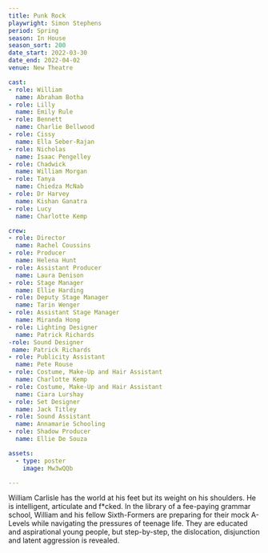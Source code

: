 ```yaml
---
title: Punk Rock
playwright: Simon Stephens
period: Spring
season: In House
season_sort: 200
date_start: 2022-03-30
date_end: 2022-04-02
venue: New Theatre 

cast:
- role: William
  name: Abraham Botha
- role: Lilly 
  name: Emily Rule
- role: Bennett
  name: Charlie Bellwood
- role: Cissy
  name: Ella Seber-Rajan
- role: Nicholas
  name: Isaac Pengelley
- role: Chadwick
  name: William Morgan
- role: Tanya
  name: Chiedza McNab
- role: Dr Harvey
  name: Kishan Ganatra
- role: Lucy
  name: Charlotte Kemp

crew:
- role: Director
  name: Rachel Coussins
- role: Producer
  name: Helena Hunt
- role: Assistant Producer
  name: Laura Denison
- role: Stage Manager
  name: Ellie Harding
- role: Deputy Stage Manager
  name: Tarin Wenger
- role: Assistant Stage Manager
  name: Miranda Hong
- role: Lighting Designer
  name: Patrick Richards 
-role: Sound Designer
 name: Patrick Richards 
- role: Publicity Assistant
  name: Pete Rouse
- role: Costume, Make-Up and Hair Assistant
  name: Charlotte Kemp
- role: Costume, Make-Up and Hair Assistant
  name: Ciara Lurshay
- role: Set Designer
  name: Jack Titley
- role: Sound Assistant
  name: Annamarie Schooling
- role: Shadow Producer
  name: Ellie De Souza

assets:
  - type: poster
    image: Mw3wQQb

---
```


William Carlisle has the world at his feet but its weight on his shoulders. He is intelligent, articulate and f*cked. In the library of a fee-paying grammar school, William and his fellow Sixth-Formers are preparing for their mock A-Levels while navigating the pressures of teenage life. They are educated and aspirational young people, but step-by-step, the dislocation, disjunction and latent aggression is revealed.
